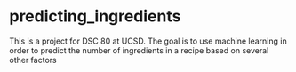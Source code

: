 # predicting_ingredients
This is a project for DSC 80 at UCSD. The goal is to use machine learning in order to predict the number of ingredients in a recipe based on several other factors
